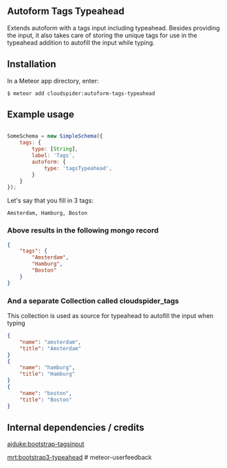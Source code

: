 ## Autoform Tags Typeahead

Extends autoform with a tags input including typeahead. Besides providing the input, it also takes care of storing the unique tags for use in the typeahead addition to autofill the input while typing.
 
## Installation

In a Meteor app directory, enter:

```
$ meteor add cloudspider:autoform-tags-typeahead
```

## Example usage

```javascript

SomeSchema = new SimpleSchema({
    tags: {
        type: [String],
        label: 'Tags',
        autoform: {
            type: 'tagsTypeahead',
        }
    }
});

```

Let's say that you fill in 3 tags: 

```
Amsterdam, Hamburg, Boston
```

### Above results in the following mongo record

```json
{
    "tags": {
        "Amsterdam",
        "Hamburg",
        "Boston"
    }
}
```

### And a separate Collection called cloudspider_tags

This collection is used as source for typeahead to autofill the input when typing
```json
{
    "name": "amsterdam",
    "title": "Amsterdam"
}
{
    "name": "hamburg",
    "title": "Hamburg"
}
{
    "name": "boston",
    "title": "Boston"
}
```

## Internal dependencies / credits
[ajduke:bootstrap-tagsinput](https://atmospherejs.com/ajduke/bootstrap-tagsinput) 

[mrt:bootstrap3-typeahead](https://atmospherejs.com/mrt/bootstrap3-typeahead) # meteor-userfeedback

